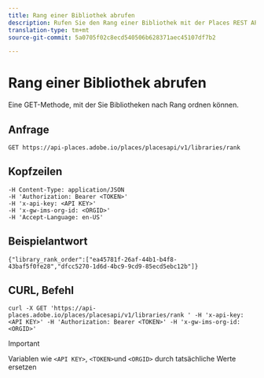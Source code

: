 ```yaml
---
title: Rang einer Bibliothek abrufen
description: Rufen Sie den Rang einer Bibliothek mit der Places REST API ab.
translation-type: tm+mt
source-git-commit: 5a0705f02c8ecd540506b628371aec45107df7b2

---
```



# Rang einer Bibliothek abrufen

Eine GET-Methode, mit der Sie Bibliotheken nach Rang ordnen können.

## Anfrage

`GET https://api-places.adobe.io/places/placesapi/v1/libraries/rank`

## Kopfzeilen

```
-H Content-Type: application/JSON  
-H 'Authorization: Bearer <TOKEN>'  
-H 'x-api-key: <API KEY>'  
-H 'x-gw-ims-org-id: <ORGID>'  
-H 'Accept-Language: en-US'
```

## Beispielantwort

```
{"library_rank_order":["ea45781f-26af-44b1-b4f8-43baf5f0fe28","dfcc5270-1d6d-4bc9-9cd9-85ecd5ebc12b"]}
```

## CURL, Befehl

```
curl -X GET 'https://api-places.adobe.io/places/placesapi/v1/libraries/rank ' -H 'x-api-key: <API KEY>' -H 'Authorization: Bearer <TOKEN>' -H 'x-gw-ims-org-id: <ORGID>'
```

>[!IMPORTANT]
>
>Variablen wie `<API KEY>`, `<TOKEN>`und `<ORGID>` durch tatsächliche Werte ersetzen

